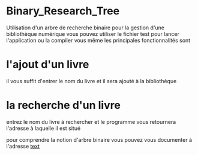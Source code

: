 # Binary_Research_Tree
Utilisation d'un arbre de recherche binaire pour la gestion d'une bibliothèque numérique
 vous pouvez utiliser le fichier test pour lancer l'application ou la compiler vous même
 les principales fonctionnalités sont

 # l'ajout d'un livre
 il vous suffit d'entrer le nom du livre et il sera ajouté à la bibliothèque

 # la recherche d'un livre 
 entrez le nom du livre à rechercher et le programme vous retournera l'adresse à laquelle il est situé 

 pour comprendre la notion d'arbre binaire vous pouvez vous documenter à l'adresse
 [text](https://zestedesavoir.com/tutoriels/558/les-arbres-binaires-de-recherche-1/)